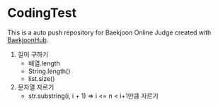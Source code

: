 # CodingTest
This is a auto push repository for Baekjoon Online Judge created with [BaekjoonHub](https://github.com/BaekjoonHub/BaekjoonHub).


1. 길이 구하기
   - 배열.length
   - String.length()
   - list.size()
2. 문자열 자르기
   - str.substring(i, i + 1) => i <= n < i+1만큼 자르기
   
  
